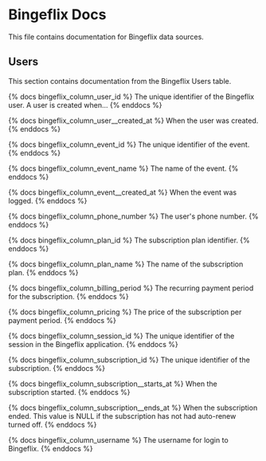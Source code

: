 # Bingeflix Docs
This file contains documentation for Bingeflix data sources.

## Users
This section contains documentation from the Bingeflix Users table.

{% docs bingeflix_column_user_id %}
The unique identifier of the Bingeflix user. A user is created when...
{% enddocs %}

{% docs bingeflix_column_user__created_at %}
When the user was created.
{% enddocs %}

{% docs bingeflix_column_event_id %}
The unique identifier of the event.
{% enddocs %}

{% docs bingeflix_column_event_name %}
The name of the event.
{% enddocs %}

{% docs bingeflix_column_event__created_at %}
When the event was logged.
{% enddocs %}

{% docs bingeflix_column_phone_number %}
The user's phone number.
{% enddocs %}

{% docs bingeflix_column_plan_id %}
The subscription plan identifier.
{% enddocs %}

{% docs bingeflix_column_plan_name %}
The name of the subscription plan.
{% enddocs %}

{% docs bingeflix_column_billing_period %}
The recurring payment period for the subscription.
{% enddocs %}

{% docs bingeflix_column_pricing %}
The price of the subscription per payment period.
{% enddocs %}

{% docs bingeflix_column_session_id %}
The unique identifier of the session in the Bingeflix application.
{% enddocs %}

{% docs bingeflix_column_subscription_id %}
The unique identifier of the subscription.
{% enddocs %}

{% docs bingeflix_column_subscription__starts_at %}
When the subscription started.
{% enddocs %}

{% docs bingeflix_column_subscription__ends_at %}
When the subscription ended. This value is NULL if the subscription has not had auto-renew turned off.
{% enddocs %}

{% docs bingeflix_column_username %}
The username for login to Bingeflix.
{% enddocs %}
